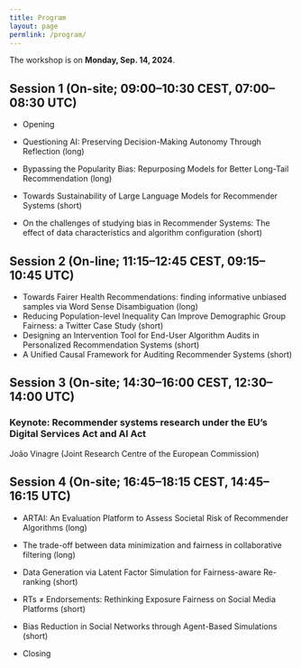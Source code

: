 ```yaml
---
title: Program
layout: page
permlink: /program/
---
```


The workshop is on **Monday, Sep. 14, 2024**.

## Session 1 (On-site; 09:00–10:30 CEST, 07:00–08:30 UTC)

* Opening

* Questioning AI: Preserving Decision-Making Autonomy Through Reflection (long)
* Bypassing the Popularity Bias: Repurposing Models for Better Long-Tail Recommendation (long)
* Towards Sustainability of Large Language Models for Recommender Systems (short)
* On the challenges of studying bias in Recommender Systems: The effect of data characteristics and algorithm configuration (short)

## Session 2 (On-line; 11:15–12:45 CEST, 09:15–10:45 UTC)

* Towards Fairer Health Recommendations: finding informative unbiased samples via Word Sense Disambiguation (long)
* Reducing Population-level Inequality Can Improve Demographic Group Fairness: a Twitter Case Study (short)
* Designing an Intervention Tool for End-User Algorithm Audits in Personalized Recommendation Systems (short)
* A Unified Causal Framework for Auditing Recommender Systems (short)

## Session 3 (On-site; 14:30–16:00 CEST, 12:30–14:00 UTC)

### Keynote: Recommender systems research under the EU’s Digital Services Act and AI Act

João Vinagre (Joint Research Centre of the European Commission)

## Session 4 (On-site; 16:45–18:15 CEST, 14:45–16:15 UTC)

* ARTAI: An Evaluation Platform to Assess Societal Risk of Recommender Algorithms (long)
* The trade-off between data minimization and fairness in collaborative filtering (long)
* Data Generation via Latent Factor Simulation for Fairness-aware Re-ranking (short)
* RTs ≠ Endorsements: Rethinking Exposure Fairness on Social Media Platforms (short)
* Bias Reduction in Social Networks through Agent-Based Simulations (short)

* Closing

